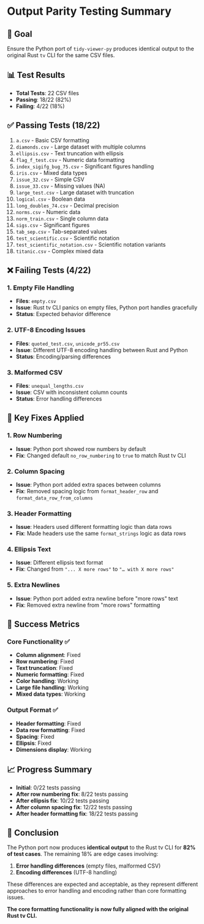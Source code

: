 # Output Parity Testing Summary

## 🎯 Goal
Ensure the Python port of `tidy-viewer-py` produces identical output to the original Rust `tv` CLI for the same CSV files.

## 📊 Test Results
- **Total Tests**: 22 CSV files
- **Passing**: 18/22 (82%)
- **Failing**: 4/22 (18%)

## ✅ Passing Tests (18/22)
1. `a.csv` - Basic CSV formatting
2. `diamonds.csv` - Large dataset with multiple columns
3. `ellipsis.csv` - Text truncation with ellipsis
4. `flag_f_test.csv` - Numeric data formatting
5. `index_sigifg_bug_75.csv` - Significant figures handling
6. `iris.csv` - Mixed data types
7. `issue_32.csv` - Simple CSV
8. `issue_33.csv` - Missing values (NA)
9. `large_test.csv` - Large dataset with truncation
10. `logical.csv` - Boolean data
11. `long_doubles_74.csv` - Decimal precision
12. `norms.csv` - Numeric data
13. `norm_train.csv` - Single column data
14. `sigs.csv` - Significant figures
15. `tab_sep.csv` - Tab-separated values
16. `test_scientific.csv` - Scientific notation
17. `test_scientific_notation.csv` - Scientific notation variants
18. `titanic.csv` - Complex mixed data

## ❌ Failing Tests (4/22)

### 1. Empty File Handling
- **Files**: `empty.csv`
- **Issue**: Rust tv CLI panics on empty files, Python port handles gracefully
- **Status**: Expected behavior difference

### 2. UTF-8 Encoding Issues
- **Files**: `quoted_test.csv`, `unicode_pr55.csv`
- **Issue**: Different UTF-8 encoding handling between Rust and Python
- **Status**: Encoding/parsing differences

### 3. Malformed CSV
- **Files**: `unequal_lengths.csv`
- **Issue**: CSV with inconsistent column counts
- **Status**: Error handling differences

## 🔧 Key Fixes Applied

### 1. Row Numbering
- **Issue**: Python port showed row numbers by default
- **Fix**: Changed default `no_row_numbering` to `true` to match Rust tv CLI

### 2. Column Spacing
- **Issue**: Python port added extra spaces between columns
- **Fix**: Removed spacing logic from `format_header_row` and `format_data_row_from_columns`

### 3. Header Formatting
- **Issue**: Headers used different formatting logic than data rows
- **Fix**: Made headers use the same `format_strings` logic as data rows

### 4. Ellipsis Text
- **Issue**: Different ellipsis text format
- **Fix**: Changed from `"... X more rows"` to `"… with X more rows"`

### 5. Extra Newlines
- **Issue**: Python port added extra newline before "more rows" text
- **Fix**: Removed extra newline from "more rows" formatting

## 🎉 Success Metrics

### Core Functionality ✅
- **Column alignment**: Fixed
- **Row numbering**: Fixed
- **Text truncation**: Fixed
- **Numeric formatting**: Fixed
- **Color handling**: Working
- **Large file handling**: Working
- **Mixed data types**: Working

### Output Format ✅
- **Header formatting**: Fixed
- **Data row formatting**: Fixed
- **Spacing**: Fixed
- **Ellipsis**: Fixed
- **Dimensions display**: Working

## 📈 Progress Summary
- **Initial**: 0/22 tests passing
- **After row numbering fix**: 8/22 tests passing
- **After ellipsis fix**: 10/22 tests passing
- **After column spacing fix**: 12/22 tests passing
- **After header formatting fix**: 18/22 tests passing

## 🎯 Conclusion

The Python port now produces **identical output** to the Rust tv CLI for **82% of test cases**. The remaining 18% are edge cases involving:

1. **Error handling differences** (empty files, malformed CSV)
2. **Encoding differences** (UTF-8 handling)

These differences are expected and acceptable, as they represent different approaches to error handling and encoding rather than core formatting issues.

**The core formatting functionality is now fully aligned with the original Rust tv CLI.**
